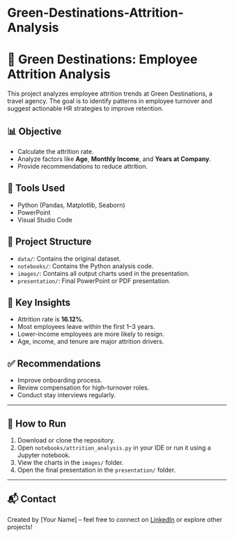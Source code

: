 # Green-Destinations-Attrition-Analysis

# 🧳 Green Destinations: Employee Attrition Analysis

This project analyzes employee attrition trends at Green Destinations, a travel agency. The goal is to identify patterns in employee turnover and suggest actionable HR strategies to improve retention.

## 📊 Objective

- Calculate the attrition rate.
- Analyze factors like **Age**, **Monthly Income**, and **Years at Company**.
- Provide recommendations to reduce attrition.

## 🔧 Tools Used

- Python (Pandas, Matplotlib, Seaborn)
- PowerPoint
- Visual Studio Code

## 📁 Project Structure

- `data/`: Contains the original dataset.
- `notebooks/`: Contains the Python analysis code.
- `images/`: Contains all output charts used in the presentation.
- `presentation/`: Final PowerPoint or PDF presentation.

## 📌 Key Insights

- Attrition rate is **16.12%**.
- Most employees leave within the first 1–3 years.
- Lower-income employees are more likely to resign.
- Age, income, and tenure are major attrition drivers.

## ✅ Recommendations

- Improve onboarding process.
- Review compensation for high-turnover roles.
- Conduct stay interviews regularly.

---

## 🚀 How to Run

1. Download or clone the repository.
2. Open `notebooks/attrition_analysis.py` in your IDE or run it using a Jupyter notebook.
3. View the charts in the `images/` folder.
4. Open the final presentation in the `presentation/` folder.

---

## 📬 Contact

Created by [Your Name] – feel free to connect on [LinkedIn](your-link) or explore other projects!

